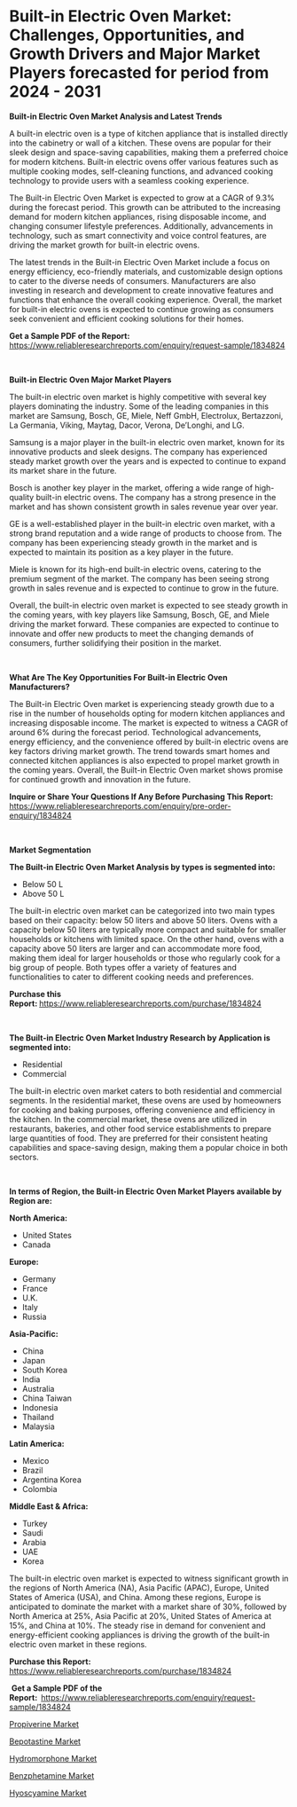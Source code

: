<p><h1>Built-in Electric Oven Market: Challenges, Opportunities, and Growth Drivers and Major Market Players forecasted for period from 2024 - 2031</h1></p><p><strong>Built-in Electric Oven Market Analysis and Latest Trends</strong></p>
<p><p>A built-in electric oven is a type of kitchen appliance that is installed directly into the cabinetry or wall of a kitchen. These ovens are popular for their sleek design and space-saving capabilities, making them a preferred choice for modern kitchens. Built-in electric ovens offer various features such as multiple cooking modes, self-cleaning functions, and advanced cooking technology to provide users with a seamless cooking experience.</p><p>The Built-in Electric Oven Market is expected to grow at a CAGR of 9.3% during the forecast period. This growth can be attributed to the increasing demand for modern kitchen appliances, rising disposable income, and changing consumer lifestyle preferences. Additionally, advancements in technology, such as smart connectivity and voice control features, are driving the market growth for built-in electric ovens.</p><p>The latest trends in the Built-in Electric Oven Market include a focus on energy efficiency, eco-friendly materials, and customizable design options to cater to the diverse needs of consumers. Manufacturers are also investing in research and development to create innovative features and functions that enhance the overall cooking experience. Overall, the market for built-in electric ovens is expected to continue growing as consumers seek convenient and efficient cooking solutions for their homes.</p></p>
<p><strong>Get a Sample PDF of the Report:&nbsp;</strong> <a href="https://www.reliableresearchreports.com/enquiry/request-sample/1834824">https://www.reliableresearchreports.com/enquiry/request-sample/1834824</a></p>
<p>&nbsp;</p>
<p><strong>Built-in Electric Oven Major Market Players</strong></p>
<p><p>The built-in electric oven market is highly competitive with several key players dominating the industry. Some of the leading companies in this market are Samsung, Bosch, GE, Miele, Neff GmbH, Electrolux, Bertazzoni, La Germania, Viking, Maytag, Dacor, Verona, De’Longhi, and LG.</p><p>Samsung is a major player in the built-in electric oven market, known for its innovative products and sleek designs. The company has experienced steady market growth over the years and is expected to continue to expand its market share in the future.</p><p>Bosch is another key player in the market, offering a wide range of high-quality built-in electric ovens. The company has a strong presence in the market and has shown consistent growth in sales revenue year over year.</p><p>GE is a well-established player in the built-in electric oven market, with a strong brand reputation and a wide range of products to choose from. The company has been experiencing steady growth in the market and is expected to maintain its position as a key player in the future.</p><p>Miele is known for its high-end built-in electric ovens, catering to the premium segment of the market. The company has been seeing strong growth in sales revenue and is expected to continue to grow in the future.</p><p>Overall, the built-in electric oven market is expected to see steady growth in the coming years, with key players like Samsung, Bosch, GE, and Miele driving the market forward. These companies are expected to continue to innovate and offer new products to meet the changing demands of consumers, further solidifying their position in the market.</p></p>
<p>&nbsp;</p>
<p><strong>What Are The Key Opportunities For Built-in Electric Oven Manufacturers?</strong></p>
<p><p>The Built-in Electric Oven market is experiencing steady growth due to a rise in the number of households opting for modern kitchen appliances and increasing disposable income. The market is expected to witness a CAGR of around 6% during the forecast period. Technological advancements, energy efficiency, and the convenience offered by built-in electric ovens are key factors driving market growth. The trend towards smart homes and connected kitchen appliances is also expected to propel market growth in the coming years. Overall, the Built-in Electric Oven market shows promise for continued growth and innovation in the future.</p></p>
<p><strong>Inquire or Share Your Questions If Any Before Purchasing This Report:</strong> <a href="https://www.reliableresearchreports.com/enquiry/pre-order-enquiry/1834824">https://www.reliableresearchreports.com/enquiry/pre-order-enquiry/1834824</a></p>
<p>&nbsp;</p>
<p><strong>Market Segmentation</strong></p>
<p><strong>The Built-in Electric Oven Market Analysis by types is segmented into:</strong></p>
<p><ul><li>Below 50 L</li><li>Above 50 L</li></ul></p>
<p><p>The built-in electric oven market can be categorized into two main types based on their capacity: below 50 liters and above 50 liters. Ovens with a capacity below 50 liters are typically more compact and suitable for smaller households or kitchens with limited space. On the other hand, ovens with a capacity above 50 liters are larger and can accommodate more food, making them ideal for larger households or those who regularly cook for a big group of people. Both types offer a variety of features and functionalities to cater to different cooking needs and preferences.</p></p>
<p><strong>Purchase this Report:&nbsp;</strong><a href="https://www.reliableresearchreports.com/purchase/1834824">https://www.reliableresearchreports.com/purchase/1834824</a></p>
<p>&nbsp;</p>
<p><strong>The Built-in Electric Oven Market Industry Research by Application is segmented into:</strong></p>
<p><ul><li>Residential</li><li>Commercial</li></ul></p>
<p><p>The built-in electric oven market caters to both residential and commercial segments. In the residential market, these ovens are used by homeowners for cooking and baking purposes, offering convenience and efficiency in the kitchen. In the commercial market, these ovens are utilized in restaurants, bakeries, and other food service establishments to prepare large quantities of food. They are preferred for their consistent heating capabilities and space-saving design, making them a popular choice in both sectors.</p></p>
<p>&nbsp;</p>
<p><strong>In terms of Region, the Built-in Electric Oven Market Players available by Region are:</strong></p>
<p>
    <p> <strong> North America: </strong>
        <ul>
            <li>United States</li>
            <li>Canada</li>
        </ul>
        </p> 
    <p> <strong> Europe: </strong>
        <ul>
            <li>Germany</li>
            <li>France</li>
            <li>U.K.</li>
            <li>Italy</li>
            <li>Russia</li>
        </ul>
        </p> 
    <p> <strong> Asia-Pacific: </strong>
        <ul>
            <li>China</li>
            <li>Japan</li>
            <li>South Korea</li>
            <li>India</li>
            <li>Australia</li>
            <li>China Taiwan</li>
            <li>Indonesia</li>
            <li>Thailand</li>
            <li>Malaysia</li>
        </ul>
        </p> 
    <p> <strong> Latin America: </strong>
        <ul>
            <li>Mexico</li>
            <li>Brazil</li>
            <li>Argentina Korea</li>
            <li>Colombia</li>
        </ul>
        </p> 
    <p> <strong> Middle East & Africa: </strong>
        <ul>
            <li>Turkey</li>
            <li>Saudi</li>
            <li>Arabia</li>
            <li>UAE</li>
            <li>Korea</li>
        </ul>
    </p>
    </p>
<p><p>The built-in electric oven market is expected to witness significant growth in the regions of North America (NA), Asia Pacific (APAC), Europe, United States of America (USA), and China. Among these regions, Europe is anticipated to dominate the market with a market share of 30%, followed by North America at 25%, Asia Pacific at 20%, United States of America at 15%, and China at 10%. The steady rise in demand for convenient and energy-efficient cooking appliances is driving the growth of the built-in electric oven market in these regions.</p></p>
<p><strong>Purchase this Report: </strong><a href="https://www.reliableresearchreports.com/purchase/1834824">https://www.reliableresearchreports.com/purchase/1834824</a></p>
<p>&nbsp;<strong>Get a Sample PDF of the Report:&nbsp;&nbsp;</strong><a href="https://www.reliableresearchreports.com/enquiry/request-sample/1834824">https://www.reliableresearchreports.com/enquiry/request-sample/1834824</a></p>
<p><strong></strong></p>
<p><p><a href="https://medium.com/@philliphicks76g/propiverine-nbsp-market-focuses-on-market-share-size-and-projected-forecast-till-2031-bb54eea41111">Propiverine Market</a></p><p><a href="https://medium.com/@philliphicks76g/bepotastine-market-share-evolution-and-market-growth-trends-2024-2031-00d86a537c81">Bepotastine Market</a></p><p><a href="https://medium.com/@philliphicks76g/analyzing-hydromorphone-market-global-industry-perspective-and-forecast-2024-to-2031-340a2102396a">Hydromorphone Market</a></p><p><a href="https://medium.com/@philliphicks76g/benzphetamine-market-competitive-analysis-market-trends-and-forecast-to-2031-4314aaef5fb1">Benzphetamine Market</a></p><p><a href="https://medium.com/@philliphicks76g/analyzing-hyoscyamine-market-global-industry-perspective-and-forecast-2024-to-2031-347c5e33e8b3">Hyoscyamine Market</a></p></p>